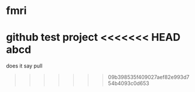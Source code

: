 # fmri
github test project
<<<<<<< HEAD
abcd
=======
does it say pull
>>>>>>> 09b398535f409027aef82e993d754b4093c0d653
